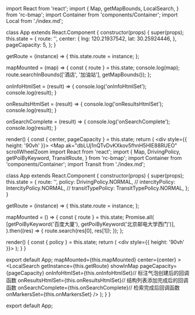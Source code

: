 import React from 'react';
import {
  Map,
  getMapBounds,
  LocalSearch,
} from 'rc-bmap';
import Container from 'components/Container';
import Local from './index.md';

class App extends React.Component {
  constructor(props) {
    super(props);
    this.state = {
      route: '',
      center: {
        lng: 120.21937542,
        lat: 30.25924446,
      },
      pageCapacity: 5,
    };
  }

  getRoute = (instance) => {
    this.state.route = instance;
  };

  mapMounted = (map) => {
    const { route } = this.state;
    console.log(map);
    route.searchInBounds(['酒店', '加油站'], getMapBounds());
  };

  onInfoHtmlSet = (result) => {
    console.log('onInfoHtmlSet');
    console.log(result);
  }

  onResultsHtmlSet = (result) => {
    console.log('onResultsHtmlSet');
    console.log(result);
  }

  onSearchComplete = (result) => {
    console.log('onSearchComplete');
    console.log(result);
  }

  render() {
    const { center, pageCapacity } = this.state;
    return (
      <Container code={Local}>
        <div style={{ height: '90vh' }}>
          <Map
            ak="dbLUj1nQTvDvKXkov5fhnH5HIE88RUEO"
            scrollWheelZoom
   import React from 'react';
import {
  Map,
  DrivingPolicy,
  getPoiByKeyword,
  TransitRoute,
} from 'rc-bmap';
import Container from 'components/Container';
import Transit from './index.md';

class App extends React.Component {
  constructor(props) {
    super(props);
    this.state = {
      route: '',
      policy: DrivingPolicy.NORMAL,
      // intercityPolicy: IntercityPolicy.NORMAL,
      // transitTypePolicy: TransitTypePolicy.NORMAL,
    };
  }

  getRoute = (instance) => {
    this.state.route = instance;
  };

  mapMounted = () => {
    const { route } = this.state;
    Promise.all(
      [getPoiByKeyword('百度大厦'), getPoiByKeyword('北京邮电大学西门')],
    ).then((res) => {
      route.search(res[0], res[1]);
    });
  };

  render() {
    const { policy } = this.state;
    return (
      <Container code={Transit}>
        <div style={{ height: '90vh' }}>
          <Map
            ak="dbLUj1nQTvDvKXkov5fhnH5HIE88RUEO"
            scrollWheelZoom
            mapMounted={this.mapMounted}
          >
            <TransitRoute
              getInstance={this.getRoute}
              showInMap
              policy={policy}
            />
          </Map>
        </div>
      </Container>
    );
  }
}


export default App;
         mapMounted={this.mapMounted}
            center={center}
          >
            <LocalSearch
              getInstance={this.getRoute}
              showInMap
              pageCapacity={pageCapacity}
              onInfoHtmlSet={this.onInfoHtmlSet}// 标注气泡创建后的回调函数
              onResultsHtmlSet={this.onResultsHtmlSet}// 结构列表添加完成后的回调函数
              onSearchComplete={this.onSearchComplete}// 检索完成后回调函数
              onMarkersSet={this.onMarkersSet}
            />
          </Map>
        </div>
      </Container>
    );
  }
}

export default App;
